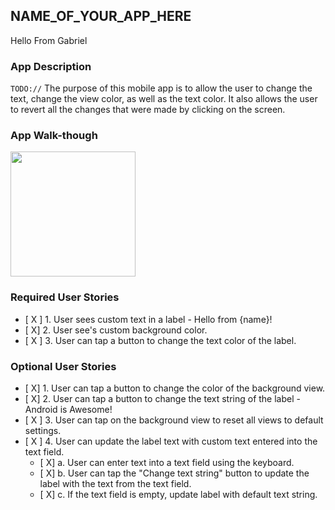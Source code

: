 
## NAME_OF_YOUR_APP_HERE
Hello From Gabriel
### App Description
`TODO://` The purpose of this mobile app is to allow the user to change the text, change the view color, as well as the text color. 
It also allows the user to revert all the changes that were made by clicking on the screen. 

### App Walk-though


<img src="http://g.recordit.co/SIt3ETSYih.gif" width=200><br>

### Required User Stories
- [ X ] 1. User sees custom text in a label - Hello from {name}!
- [ X] 2. User see's custom background color.
- [ X ] 3. User can tap a button to change the text color of the label.

### Optional User Stories
- [ X] 1. User can tap a button to change the color of the background view.  
- [ X] 2. User can tap a button to change the text string of the label - Android is Awesome!  
- [ X ] 3. User can tap on the background view to reset all views to default settings.  
- [ X ] 4. User can update the label text with custom text entered into the text field.  
   - [ X] a. User can enter text into a text field using the keyboard.  
   - [ X] b. User can tap the "Change text string" button to update the label with the text from the text field.  
   - [ X] c. If the text field is empty, update label with default text string.  
